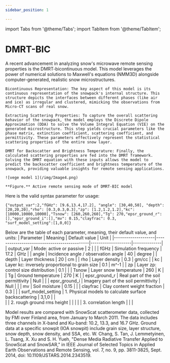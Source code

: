 ```yaml
---
sidebar_position: 1

---
```


import Tabs from '@theme/Tabs';
import TabItem from '@theme/TabItem';

# DMRT-BIC 
<Tabs>
  <TabItem value="description" label="Model Description">
    A recent advancement in analyzing snow's microwave remote sensing properties is the DMRT-bicontinuous model. This model leverages the power of numerical solutions to Maxwell's equations (NMM3D) alongside computer-generated, realistic snow microstructures. 

    Bicontinuous Representation: The key aspect of this model is its continuous representation of the snowpack's internal structure. This structure depicts the interfaces between different phases (like air and ice) as irregular and clustered, mimicking the observations from Micro-CT scans of real snow. 

    Extracting Scattering Properties: To capture the overall scattering behavior of the snowpack, the model employs the Discrete Dipole Approximation (DDA) to solve the Volume Integral Equation (VIE) on the generated microstructure. This step yields crucial parameters like the phase matrix, extinction coefficient, scattering coefficient, and permittivity. These parameters effectively represent the statistical scattering properties of the entire snow layer. 

    DMRT for Backscatter and Brightness Temperature: Finally, the calculated scattering properties are fed into the DMRT framework. Solving the DMRT equation with these inputs allows the model to predict the backscatter coefficient and brightness temperature of the snowpack, providing valuable insights for remote sensing applications. 

    ![vege model 1](/img/Image4.png)

    **Figure.** Active remote sensing mode of DMRT-BIC model

  </TabItem>
  <TabItem value="parameter" label="Parameters">

  Here is the valid syntax parameter for usage:

  ```{"output_var":2,"fGHz": [9.6,13.4,17.2], "angle": [30,40,50], "depth": [20,20,20],"rho": [0.3,0.3,0.3],"zp": [1.2,1.2,1.2],"kc":[10000,10000,10000],"Tsnow": [260,260,260],"Tg": 270,"epsr_ground_r":[],"epsr_ground_i":[],"mv": 0.15,"clayfrac": 0.3, "surf_model_setting":[1,0,0]} ```

  Below are the table of each parameter, meaning, their default value, and units:
| Parameter          | Meaning                                     | Default value      | Unit         |
|--------------------|---------------------------------------------|--------------------|--------------|
| output_var         | Mode: active or passive                     | 2                  |              |
| fGHz               | Simulation frequency                        | 17.2               | GHz          |
| angle              | Incidence angle / observation angle         | 40                 | degree       |
| depth              | Layer thickness                             | 20                 | cm           |
| rho                | Layer density                               | 0.3                | gm/cc        |
| kc                 | Layer kc: inversely proportional to grain size | 0.1              | m^-1         |
| zp                 | Layer zp: control size distribution         | 0.1                |              |
| Tsnow              | Layer snow temperature                      | 260                | K            |
| Tg                 | Ground temperature                          | 270                | K            |
| epsr_ground_r      | Real part of the soil permittivity          | Null               |              |
| epsr_ground_i      | Imagery part of the soil permittivity       | Null               |              |
| mv                 | Soil moisture                               | 0.15               |              |
| clayfrac           | Clay content weight fraction                | 0.3                |              |
| surf_model_setting | 1. Physical models to calculate surface backscattering |  3,1,0     |              |  
|                    | 2. rough ground rms height                     |                 |              |
|                    | 3. correlation length                          |                 |              |
  </TabItem>
  
  <TabItem value="Demonstration" label="Demonstration">
    Model results are compared with SnowScat scatterometer data, collected by FMI over Finland area, from January to March 2011. The data includes three channels in X-band and Ku-band: 10.2, 13.3, and 16.7 GHz. Ground data at a specific snowpit (IOA snowpit) include grain size, layer structure, snow depth, snow density, and SSA, etc. 
  </TabItem>

  <TabItem value="Reference" label="References">
    W. Chang, S. Tan, J. Lemmetyinen, L. Tsang, X. Xu and S. H. Yueh, "Dense Media Radiative Transfer Applied to SnowScat and SnowSAR," in IEEE Journal of Selected Topics in Applied Earth Observations and Remote Sensing, vol. 7, no. 9, pp. 3811-3825, Sept. 2014, doi: 10.1109/JSTARS.2014.2343519. 
  </TabItem>
  

</Tabs>